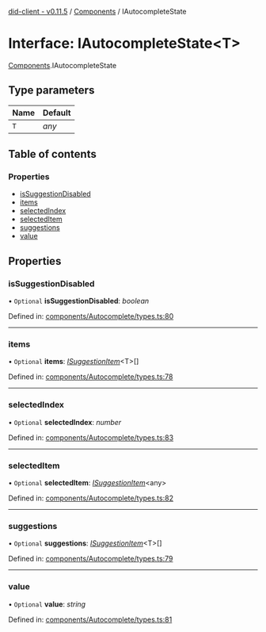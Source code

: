 [did-client - v0.11.5](../README.md) / [Components](../modules/components.md) / IAutocompleteState

# Interface: IAutocompleteState<T\>

[Components](../modules/components.md).IAutocompleteState

## Type parameters

Name | Default |
:------ | :------ |
`T` | *any* |

## Table of contents

### Properties

- [isSuggestionDisabled](components.iautocompletestate.md#issuggestiondisabled)
- [items](components.iautocompletestate.md#items)
- [selectedIndex](components.iautocompletestate.md#selectedindex)
- [selectedItem](components.iautocompletestate.md#selecteditem)
- [suggestions](components.iautocompletestate.md#suggestions)
- [value](components.iautocompletestate.md#value)

## Properties

### isSuggestionDisabled

• `Optional` **isSuggestionDisabled**: *boolean*

Defined in: [components/Autocomplete/types.ts:80](https://github.com/Puzzlepart/did/blob/dev/client/components/Autocomplete/types.ts#L80)

___

### items

• `Optional` **items**: [*ISuggestionItem*](components.isuggestionitem.md)<T\>[]

Defined in: [components/Autocomplete/types.ts:78](https://github.com/Puzzlepart/did/blob/dev/client/components/Autocomplete/types.ts#L78)

___

### selectedIndex

• `Optional` **selectedIndex**: *number*

Defined in: [components/Autocomplete/types.ts:83](https://github.com/Puzzlepart/did/blob/dev/client/components/Autocomplete/types.ts#L83)

___

### selectedItem

• `Optional` **selectedItem**: [*ISuggestionItem*](components.isuggestionitem.md)<any\>

Defined in: [components/Autocomplete/types.ts:82](https://github.com/Puzzlepart/did/blob/dev/client/components/Autocomplete/types.ts#L82)

___

### suggestions

• `Optional` **suggestions**: [*ISuggestionItem*](components.isuggestionitem.md)<T\>[]

Defined in: [components/Autocomplete/types.ts:79](https://github.com/Puzzlepart/did/blob/dev/client/components/Autocomplete/types.ts#L79)

___

### value

• `Optional` **value**: *string*

Defined in: [components/Autocomplete/types.ts:81](https://github.com/Puzzlepart/did/blob/dev/client/components/Autocomplete/types.ts#L81)
